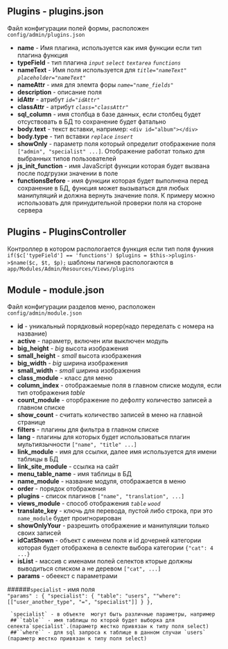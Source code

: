 ## Plugins - plugins.json
Файл конфигурации полей формы, расположен `config/admin/plugins.json`

- **name** - Имя плагина, используется как имя функции если тип плагина функция
- **typeField** - тип плагина *`input`* *`select`* *`textarea`* *`functions`*
- **nameText** - Имя поля используется для *`title="nameText"`* *`placeholder="nameText"`*
- **nameAttr** - имя для элемта форы *`name="name_fields"`*
- **description** - описание поля
- **idAttr** - атрибут *`id="idAttr"`*
- **classAttr** - атрибут *`class="classAttr"`*
- **sql_column** - имя столбца в базе данных, если столбец будет отсуствовать в БД то сохранение будет фатально
- **body.text** - текст вставки, например: `<div id="album"></div>`
- **body.type** - тип вставки *`replace`* *`insert`*
- **showOnly** - параметр поля который определит отображение поля `["admin", "specialist" ...]`. Отображение работат только для выбранных типов пользователей
- **js_init_function** - имя JavaScript функции которая будет вызвана после подгрузки значении в поле
- **functionsBefore** - имя функции которая будет выполнена перед сохранение в БД, функция может вызываться для любых
 манипуляций и должна вернуть значение поля. К примеру можно использовать для принудительной проверки поля на стороне сервера
 
## Plugins - PluginsController

Контроллер в котором распологается функция если тип поля функия `if($c['typeField'] == 'functions') $plugins = $this->plugins->$name($c, $t, $p);`
шаблоны пагинов распологаются в `app/Modules/Admin/Resources/Views/plugins`

## Module - module.json
Файл конфигурации разделов меню, расположен `config/admin/module.json`

- **id** - уникальный порядковый норер(надо переделать с номера на название)
- **active** - параметр, включен или выключен модуль
- **big_height** - *big* высота изображения
- **small_height** - *small* высота изображения
- **big_width** - *big* ширина изображения
- **small_width** - *small* ширина изображения
- **class_module** - класс для меню
- **column_index** - отображаемые поля в главном списке модуля, если тип отображения *table*
- **count_module** - оторбражение по дефолту количество записей а главном списке
- **show_count** - считать количество записей в меню на главной странице
- **filters** - плагины для фильтра в главном списке
- **lang** - плагины для которых будет использоваться плагин мультиязычности `["name", "title" ...]`
- **link_module** - имя для ссылки, далее имя используется для имени таблицы в БД
- **link_site_module** - ссылка на сайт
- **menu_table_name** - имя таблицы в БД
- **name_module** - название модуля, отображается в меню
- **order** - порядок отображения
- **plugins** - список плагинов `["name", "translation", ...]`
- **views_module** - способ отображения *`table`* *`wood`*
- **translate_key** - ключь для перевода, пустой либо строка, при это `name_module` будет проигнорирован
- **showOnlyYour** - разрешить отображение и манипуляции только своих записей
- **idCatShown** - объект с именем поля и id дочерней категории которая будет отображена в селекте выбора категории
`{"cat": 4 ...}`
- **isList** - массив с именами полей селектов кторые должны выводиться списком а не деревом `["cat", ...]`
- **params** - обеекст с параметрами



######`specialist` - имя поля	
	`"params" : {
  	"specialist": {
  		"table": "users",
  		""where": [["user_another_type", "=", "specialist"]]
  	}
  },`
  
	 `specialist` - в объекте  могут быть различные параметры, например 
	 ##``table`` - имя таблицы по кторой будет выборка для селекта`specialist`.(параметр жестко привязан к типу поля select)
	 ##``where`` - для sql запроса к таблице в данном случаи `users` (параметр жестко привязан к типу поля select)
	 